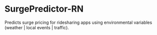 # SurgePredictor-RN
Predicts surge pricing for ridesharing apps using environmental variables (weather | local events | traffic).

